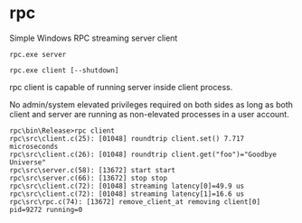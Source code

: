 # rpc
Simple Windows RPC streaming server client

    rpc.exe server

    rpc.exe client [--shutdown]

rpc client is capable of running server inside client process.

No admin/system elevated privileges required on both sides 
as long as both client and server are running as non-elevated 
processes in a user account.

    rpc\bin\Release>rpc client
    rpc\src\client.c(25): [01048] roundtrip client.set() 7.717 microseconds
    rpc\src\client.c(26): [01048] roundtrip client.get("foo")="Goodbye Universe"
    rpc\src\server.c(58): [13672] start start
    rpc\src\server.c(66): [13672] stop stop
    rpc\src\client.c(72): [01048] streaming latency[0]=49.9 us
    rpc\src\client.c(72): [01048] streaming latency[1]=16.6 us
    rpc\src\rpc.c(74): [13672] remove_client_at removing client[0] pid=9272 running=0

